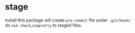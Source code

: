 # stage  

install this package will create `pre-commit` file under `.git/hooks`  
do `nim check`,`nimpretty` to staged files.  